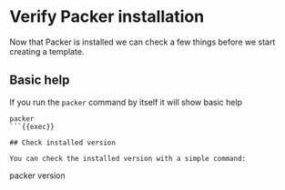 # Verify Packer installation

Now that Packer is installed we can check a few things before we start creating a template.

## Basic help

If you run the `packer` command by itself it will show basic help

```
packer
```{{exec}}

## Check installed version

You can check the installed version with a simple command:

```
packer version
```{{exec}}
